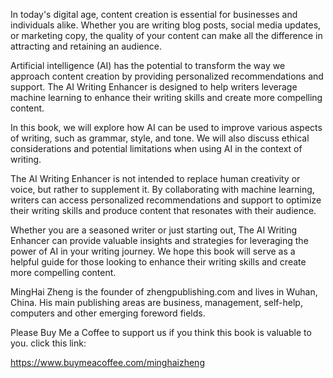 
In today's digital age, content creation is essential for businesses and individuals alike. Whether you are writing blog posts, social media updates, or marketing copy, the quality of your content can make all the difference in attracting and retaining an audience.

Artificial intelligence (AI) has the potential to transform the way we approach content creation by providing personalized recommendations and support. The AI Writing Enhancer is designed to help writers leverage machine learning to enhance their writing skills and create more compelling content.

In this book, we will explore how AI can be used to improve various aspects of writing, such as grammar, style, and tone. We will also discuss ethical considerations and potential limitations when using AI in the context of writing.

The AI Writing Enhancer is not intended to replace human creativity or voice, but rather to supplement it. By collaborating with machine learning, writers can access personalized recommendations and support to optimize their writing skills and produce content that resonates with their audience.

Whether you are a seasoned writer or just starting out, The AI Writing Enhancer can provide valuable insights and strategies for leveraging the power of AI in your writing journey. We hope this book will serve as a helpful guide for those looking to enhance their writing skills and create more compelling content.

MingHai Zheng is the founder of zhengpublishing.com and lives in Wuhan, China. His main publishing areas are business, management, self-help, computers and other emerging foreword fields.

Please Buy Me a Coffee to support us if you think this book is valuable to you. click this link:

https://www.buymeacoffee.com/minghaizheng
